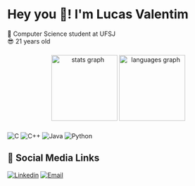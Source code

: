 # Hey you 👋! I'm Lucas Valentim

🐍 Computer Science student at UFSJ <br>
😎 21 years old

### 

<div align="center">
  <img src="https://github-readme-stats.vercel.app/api?username=lucassvalentim&hide_title=false&hide_rank=false&show_icons=true&include_all_commits=true&count_private=true&disable_animations=true&theme=moltack&locale=en&hide_border=false" height="150" alt="stats graph"  />
  <img src="https://github-readme-stats.vercel.app/api/top-langs?username=lucassvalentim&locale=en&hide_title=false&layout=compact&card_width=320&langs_count=5&theme=moltack&hide_border=false" height="150" alt="languages graph"  />
</div>

###


###

![C](https://img.shields.io/badge/C-7f8b99?style=for-the-badge&logo=c&logoColor=white)
![C++](https://img.shields.io/badge/C++-004482?style=for-the-badge&logo=cplusplus&logoColor=white)
![Java](https://img.shields.io/badge/Java-ED8B00?style=for-the-badge&logo=openjdk&logoColor=white)
![Python](https://img.shields.io/badge/Python-3772a3?style=for-the-badge&logo=python&logoColor=ffd040)


## 🎈 Social Media Links

[![Linkedin](https://img.shields.io/badge/Linkedin-0e76a8?style=for-the-badge&logo=linkedin&logoColor=white)](https://www.linkedin.com/in/lucas-valentim-00017a283/)
[![Email](https://img.shields.io/badge/-Email-C33027?style=for-the-badge&logo=Gmail&logoColor=white)](mailto:lucas.valentimrocha@gmail.com)
